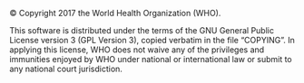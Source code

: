© Copyright 2017 the World Health Organization (WHO).

This software is distributed under the terms of the GNU General Public License version 3 (GPL Version 3),
copied verbatim in the file “COPYING”.  In applying this license, WHO does not waive any of the privileges and
immunities enjoyed by WHO under national or international law or submit to any national court jurisdiction.